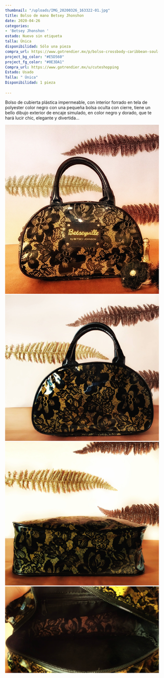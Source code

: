 ```yaml
---
thumbnail: "/uploads/IMG_20200326_163322-01.jpg"
title: Bolso de mano Betsey Jhonshon
date: 2020-04-26
categories:
- 'Betsey Jhonshon '
estado: Nuevo sin etiqueta
talla: Única
disponibilidad: Sólo una pieza
compra_url: https://www.gotrendier.mx/p/bolso-crossbody-caribbean-soul-3179171
project_bg_color: "#E5D560"
project_fg_color: "#0E3DA1"
Compra_url: https://www.gotrendier.mx/u/cuteshopping
Estado: Usado
Talla: " Única"
Disponibilidad: 1 pieza

---
```

Bolso de cubierta plástica impermeable, con interior forrado en tela de polyester color negro con una pequeña bolsa oculta con cierre, tiene un  bello dibujo exterior de encaje simulado, en color negro y dorado, que te hará lucir chic, elegante y divertida...

![](/uploads/IMG_20200326_163322-01.jpg)![](/uploads/IMG_20200329_154255-01.jpg)![](/uploads/IMG_20200329_154323-01.jpg)![](/uploads/IMG_20200329_155248-01.jpg)